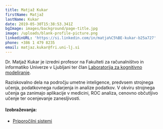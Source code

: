 ```yaml
---
title: Matjaž Kukar
firstName: Matjaž
lastName: Kukar
date: 2019-05-30T15:38:53.341Z
bgImage: images/background/page-title.jpg
image: /uploads/blank-profile-picture.png
linkedinURL: 'https://si.linkedin.com/in/matja%C5%BE-kukar-b25a727'
phone: +386 1 479 8235
email: matjaz.kukar@fri.uni-lj.si
---
```

Dr. Matjaž Kukar je izredni profesor na Fakulteti za računalništvo in informatiko Univerze v Ljubljani ter član [Laboratorija za kognitivno modeliranje](https://www.fri.uni-lj.si/sl/laboratorij/lkm).

Raziskovalno dela na področju umetne inteligence, predvsem strojnega učenja, podatkovnega rudarjenja in analize podatkov. V okviru strojnega učenja ga zanimajo aplikacije v medicini, ROC analiza, cenovno občutljivo učenje ter ocenjevanje zanesljivosti.

#### Izobraževanja:

* [Priporočilni sistemi](https://akademijafri.si/izobrazevanja/za-podjetja/priporocilni_sistemi/)
